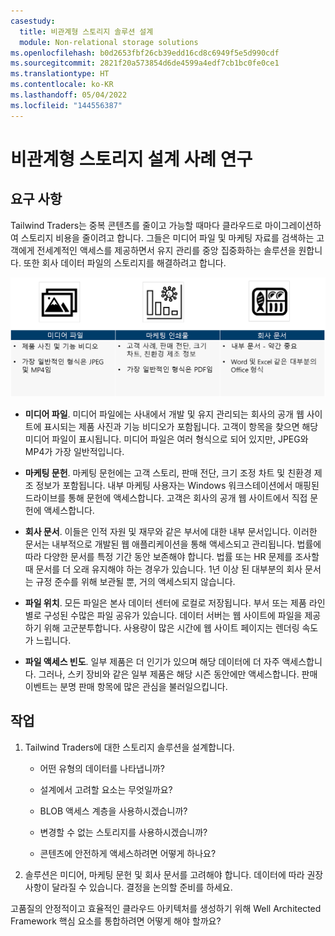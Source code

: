 ```yaml
---
casestudy:
  title: 비관계형 스토리지 솔루션 설계
  module: Non-relational storage solutions
ms.openlocfilehash: b0d2653fbf26cb39edd16cd8c6949f5e5d990cdf
ms.sourcegitcommit: 2821f20a573854d6de4599a4edf7cb1bc0fe0ce1
ms.translationtype: HT
ms.contentlocale: ko-KR
ms.lasthandoff: 05/04/2022
ms.locfileid: "144556387"
---
```

# <a name="design-non-relational-storage-case-study"></a>비관계형 스토리지 설계 사례 연구

## <a name="requirements"></a>요구 사항

Tailwind Traders는 중복 콘텐츠를 줄이고 가능할 때마다 클라우드로 마이그레이션하여 스토리지 비용을 줄이려고 합니다. 그들은 미디어 파일 및 마케팅 자료를 검색하는 고객에게 전세계적인 액세스를 제공하면서 유지 관리를 중앙 집중화하는 솔루션을 원합니다. 또한 회사 데이터 파일의 스토리지를 해결하려고 합니다. 

![비관계형 스토리지 아키텍처](media/Nonrelational%20storage.png)

 

* **미디어 파일**. 미디어 파일에는 사내에서 개발 및 유지 관리되는 회사의 공개 웹 사이트에 표시되는 제품 사진과 기능 비디오가 포함됩니다. 고객이 항목을 찾으면 해당 미디어 파일이 표시됩니다. 미디어 파일은 여러 형식으로 되어 있지만, JPEG와 MP4가 가장 일반적입니다. 

* **마케팅 문헌**. 마케팅 문헌에는 고객 스토리, 판매 전단, 크기 조정 차트 및 친환경 제조 정보가 포함됩니다. 내부 마케팅 사용자는 Windows 워크스테이션에서 매핑된 드라이브를 통해 문헌에 액세스합니다. 고객은 회사의 공개 웹 사이트에서 직접 문헌에 액세스합니다.

* **회사 문서**. 이들은 인적 자원 및 재무와 같은 부서에 대한 내부 문서입니다. 이러한 문서는 내부적으로 개발된 웹 애플리케이션을 통해 액세스되고 관리됩니다. 법률에 따라 다양한 문서를 특정 기간 동안 보존해야 합니다. 법률 또는 HR 문제를 조사할 때 문서를 더 오래 유지해야 하는 경우가 있습니다. 1년 이상 된 대부분의 회사 문서는 규정 준수를 위해 보관될 뿐, 거의 액세스되지 않습니다.

* **파일 위치**. 모든 파일은 본사 데이터 센터에 로컬로 저장됩니다. 부서 또는 제품 라인별로 구성된 수많은 파일 공유가 있습니다. 데이터 서버는 웹 사이트에 파일을 제공하기 위해 고군분투합니다. 사용량이 많은 시간에 웹 사이트 페이지는 렌더링 속도가 느립니다. 

* **파일 액세스 빈도**. 일부 제품은 더 인기가 있으며 해당 데이터에 더 자주 액세스합니다. 그러나, 스키 장비와 같은 일부 제품은 해당 시즌 동안에만 액세스합니다. 판매 이벤트는 분명 판매 항목에 많은 관심을 불러일으킵니다. 

## <a name="tasks"></a>작업

1. Tailwind Traders에 대한 스토리지 솔루션을 설계합니다. 

      * 어떤 유형의 데이터를 나타냅니까? 

      * 설계에서 고려할 요소는 무엇일까요?

      * BLOB 액세스 계층을 사용하시겠습니까?

      * 변경할 수 없는 스토리지를 사용하시겠습니까?

      * 콘텐츠에 안전하게 액세스하려면 어떻게 하나요?

2.  솔루션은 미디어, 마케팅 문헌 및 회사 문서를 고려해야 합니다. 데이터에 따라 권장 사항이 달라질 수 있습니다. 결정을 논의할 준비를 하세요. 

고품질의 안정적이고 효율적인 클라우드 아키텍처를 생성하기 위해 Well Architected Framework 핵심 요소를 통합하려면 어떻게 해야 할까요?
